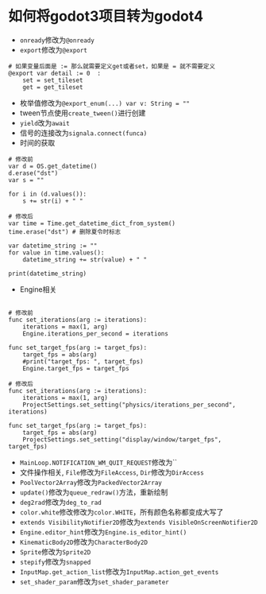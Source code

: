 <!-- toc -->

# 如何将godot3项目转为godot4

- `onready`修改为`@onready`
- `export`修改为`@export`

```gdscript
# 如果变量后面是 := 那么就需要定义get或者set，如果是 = 就不需要定义
@export var detail := 0  :
	set = set_tileset
    get = get_tileset
```

- 枚举值修改为`@export_enum(...) var v: String = ""`
- tween节点使用`create_tween()`进行创建
- `yield`改为`await`
- 信号的连接改为`signala.connect(funca)`
- 时间的获取

```gdscript
# 修改前
var d = OS.get_datetime()
d.erase("dst")
var s = ""

for i in (d.values()):
    s += str(i) + " "

# 修改后
var time = Time.get_datetime_dict_from_system()
time.erase("dst") # 删除夏令时标志

var datetime_string := ""
for value in time.values():
    datetime_string += str(value) + " "

print(datetime_string)
```

- Engine相关

```gdscript

# 修改前
func set_iterations(arg := iterations):
	iterations = max(1, arg)
	Engine.iterations_per_second = iterations

func set_target_fps(arg := target_fps):
	target_fps = abs(arg)
	#print("target_fps: ", target_fps)
	Engine.target_fps = target_fps
    
# 修改后
func set_iterations(arg := iterations):
    iterations = max(1, arg)
    ProjectSettings.set_setting("physics/iterations_per_second", iterations)

func set_target_fps(arg := target_fps):
    target_fps = abs(arg)
    ProjectSettings.set_setting("display/window/target_fps", target_fps)
```

- `MainLoop.NOTIFICATION_WM_QUIT_REQUEST`修改为``
- 文件操作相关, `File`修改为`FileAccess`, `Dir`修改为`DirAccess`
- `PoolVector2Array`修改为`PackedVector2Array`
- `update()`修改为`queue_redraw()`方法，重新绘制
- `deg2rad`修改为`deg_to_rad`
- `color.white`修改修改为`color.WHITE`，所有颜色名称都变成大写了
- `extends VisibilityNotifier2D`修改为`extends VisibleOnScreenNotifier2D`
- `Engine.editor_hint`修改为`Engine.is_editor_hint()`
- `KinematicBody2D`修改为`CharacterBody2D`
- `Sprite`修改为`Sprite2D`
- `stepify`修改为`snapped`
- `InputMap.get_action_list`修改为`InputMap.action_get_events`
- `set_shader_param`修改为`set_shader_parameter`